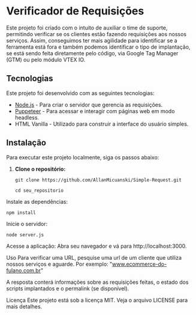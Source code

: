 # Verificador de Requisições

Este projeto foi criado com o intuito de auxiliar o time de suporte, permitindo verificar se os clientes estão fazendo requisições aos nossos serviços. Assim, conseguimos ter mais agilidade para identificar se a ferramenta está fora e também podemos identificar o tipo de implantação, se está sendo feita diretamente pelo código, via Google Tag Manager (GTM) ou pelo módulo VTEX IO.

## Tecnologias

Este projeto foi desenvolvido com as seguintes tecnologias:

- [Node.js](https://nodejs.org/) - Para criar o servidor que gerencia as requisições.
- [Puppeteer](https://pptr.dev/) - Para acessar e interagir com páginas web em modo headless.
- HTML Vanilla - Utilizado para construir a interface do usuário simples.

## Instalação

Para executar este projeto localmente, siga os passos abaixo:

1. **Clone o repositório:**
   ```
   git clone https://github.com/AllanMicuanski/Simple-Request.git
   ```
   
   ```
   cd seu_repositorio
   ```

Instale as dependências:
   ```
npm install
   ```

Inicie o servidor:
   ```
node server.js
   ```

Acesse a aplicação: Abra seu navegador e vá para http://localhost:3000.

Uso
Para verificar uma URL, pesquise uma url de um cliente que utiliza nossos serviços e aguarde. Por exemplo:
"www.ecommerce-do-fulano.com.br"

A resposta conterá informações sobre as requisições feitas, o estado dos scripts implantados e o permalink (se disponível).

Licença
Este projeto está sob a licença MIT. Veja o arquivo LICENSE para mais detalhes.
